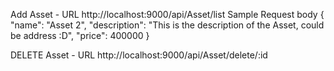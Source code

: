 
Add Asset - URL http://localhost:9000/api/Asset/list
    Sample Request body 
    {
    "name": "Asset 2",
    "description": "This is the description of the Asset, could be address :D",
    "price": 400000
}

DELETE Asset - URL http://localhost:9000/api/Asset/delete/:id

